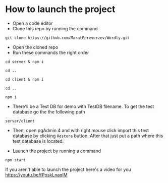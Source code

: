 # How to launch the project

- Open a code editor
- Clone this repo by running the command

```
git clone https://github.com/MaratPereverzev/Wordly.git
```

- Open the cloned repo
- Run these commands the right order

```
cd server & npm i
```

```
cd ..
```

```
cd client & npm i
```

```
cd ..
```

```
npm i
```

- There'll be a Test DB for demo with TestDB filename. To get the test database go the the following path

```
server/client
```

- Then, open pgAdmin 4 and with right mouse click import this test database by clicking `Restore` button. After that just put a path where this test database is located.

- Launch the project by running a command

```
npm start
```

If you aren't able to launch the project here's a video for you
https://youtu.be/fPpskLnaqIM
